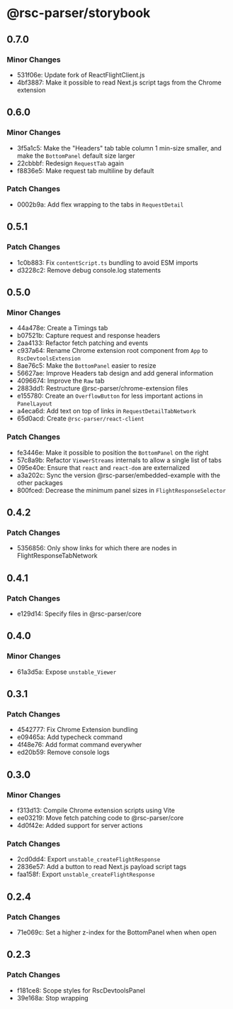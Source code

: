 # @rsc-parser/storybook

## 0.7.0

### Minor Changes

- 531f06e: Update fork of ReactFlightClient.js
- 4bf3887: Make it possible to read Next.js script tags from the Chrome extension

## 0.6.0

### Minor Changes

- 3f5a1c5: Make the "Headers" tab table column 1 min-size smaller, and make the `BottomPanel` default size larger
- 22cbbbf: Redesign `RequestTab` again
- f8836e5: Make request tab multiline by default

### Patch Changes

- 0002b9a: Add flex wrapping to the tabs in `RequestDetail`

## 0.5.1

### Patch Changes

- 1c0b883: Fix `contentScript.ts` bundling to avoid ESM imports
- d3228c2: Remove debug console.log statements

## 0.5.0

### Minor Changes

- 44a478e: Create a Timings tab
- b07521b: Capture request and response headers
- 2aa4133: Refactor fetch patching and events
- c937a64: Rename Chrome extension root component from `App` to `RscDevtoolsExtension`
- 8ae76c5: Make the `BottomPanel` easier to resize
- 56627ae: Improve Headers tab design and add general information
- 4096674: Improve the `Raw` tab
- 2883dd1: Restructure @rsc-parser/chrome-extension files
- e155780: Create an `OverflowButton` for less important actions in `PanelLayout`
- a4eca6d: Add text on top of links in `RequestDetailTabNetwork`
- 65d0acd: Create `@rsc-parser/react-client`

### Patch Changes

- fe3446e: Make it possible to position the `BottomPanel` on the right
- 57c8a9b: Refactor `ViewerStreams` internals to allow a single list of tabs
- 095e40e: Ensure that `react` and `react-dom` are externalized
- a3a202c: Sync the version @rsc-parser/embedded-example with the other packages
- 800fced: Decrease the minimum panel sizes in `FlightResponseSelector`

## 0.4.2

### Patch Changes

- 5356856: Only show links for which there are nodes in FlightResponseTabNetwork

## 0.4.1

### Patch Changes

- e129d14: Specify files in @rsc-parser/core

## 0.4.0

### Minor Changes

- 61a3d5a: Expose `unstable_Viewer`

## 0.3.1

### Patch Changes

- 4542777: Fix Chrome Extension bundling
- e09465a: Add typecheck command
- 4f48e76: Add format command everywher
- ed20b59: Remove console logs

## 0.3.0

### Minor Changes

- f313d13: Compile Chrome extension scripts using Vite
- ee03219: Move fetch patching code to @rsc-parser/core
- 4d0f42e: Added support for server actions

### Patch Changes

- 2cd0dd4: Export `unstable_createFlightResponse`
- 2836e57: Add a button to read Next.js payload script tags
- faa158f: Export `unstable_createFlightResponse`

## 0.2.4

### Patch Changes

- 71e069c: Set a higher z-index for the BottomPanel when when open

## 0.2.3

### Patch Changes

- f181ce8: Scope styles for RscDevtoolsPanel
- 39e168a: Stop wrapping <style> in <head> in RscDevtoolsPanel

## 0.2.2

### Patch Changes

- 268463a: Make @rsc-parser/core dependency in @rsc-parser/embedded a dev dependency

## 0.2.1

### Patch Changes

- f7390f2: Make @rsc-parser/embedded non-private

## 0.2.0

### Minor Changes

- cbfa10f: Move some UI previously defined in @rsc-parser/chrome-extension into @rsc-parser/core
- c4d4a03: Introduce @rsc-parser/embedded and @rsc-parser/embeded-example
- 583cf09: Create a `useRscMessages` hook
